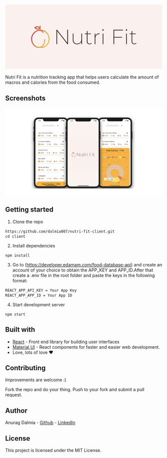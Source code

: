 <p align="center">
  <img src="images/cover.png" />
</p>



Nutri Fit is a nutrition tracking app that helps users calculate the amount of macros and calories from the food consumed.

## Screenshots

<p align="center">
  <img src="images/app.png" />
</p>



## Getting started

1. Clone the repo

```
https://github.com/dalmia007/nutri-fit-client.git
cd client
```

2. Install dependencies
```
npm install
```

3. Go to (https://developer.edamam.com/food-database-api) and create an account of your choice to obtain the APP_KEY and APP_ID.After that create a .env file in the root folder and paste the keys in the following format:
```
REACT_APP_API_KEY = Your App Key
REACT_APP_APP_ID = Your App ID
```


4. Start development server
```
npm start
```


## Built with

* [React](https://reactjs.org) - Front end library for building user interfaces
* [Material UI](https://material-ui.com) - React components for faster and easier web development.
* Love, lots of love ♥


## Contributing

Improvements are welcome :)

Fork the repo and do your thing. Push to your fork and submit a pull request.


## Author

Anurag Dalmia - [Github](https://github.com/dalmia007) - [LinkedIn](https://www.linkedin.com/in/anurag-dalmia/)


## License

This project is licensed under the MIT License.
